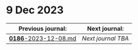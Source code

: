 # 9 Dec 2023

| Previous journal: | Next journal: |
|-|-|
| [**0186**-2023-12-08.md](./0186-2023-12-08.md) | *Next journal TBA* |
